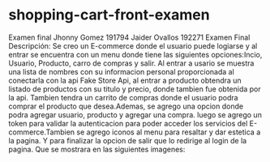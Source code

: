 # shopping-cart-front-examen
Examen final Jhonny Gomez 191794 Jaider Ovallos 192271
Examen Final Descripción: Se creo un E-commerce donde el usuario puede logiarse y al entrar se encuentra con un menu donde tiene las siguientes opciones:Incio, Usuario, Producto, carro de compras y salir. Al entrar a usario se muestra una lista de nombres con su informacion personal proporcionada al conectarla con la api Fake Store Api, al entrar a producto obtendra un listado de productos con su titulo y precio, donde tambien fue obtenida por la api. Tambien tendra un carrito de compras donde el usuario podra comprar el producto que desea.Ademas, se agrego una opcion donde podra agregar usuario, producto y agregar una compra. luego se agrego un token para validar la autenticacion para poder acceder los servicios del E-commerce.Tambien se agrego iconos al menu para resaltar y dar estetica a la pagina. Y para finalizar la opcion de salir que lo redirige al login de la pagina.  Que se mostrara en las siguientes imagenes:

